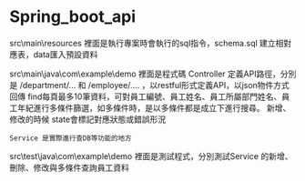 # Spring_boot_api

src\main\resources
  裡面是執行專案時會執行的sql指令，schema.sql 建立相對應表，data匯入預設資料
  
src\main\java\com\example\demo
  裡面是程式碼
    Controller 定義API路徑，分別是 /department/... 和 /employee/.... ，以restful形式定義API，以json物件方式回傳
      find每頁最多10筆資料，可對員工編號、員工姓名、員工所屬部門姓名、員工年紀進行多條件篩選，如多條件時，是以多條件都是成立下進行搜尋。
      新增、修改的時候 state會標記對應狀態或錯誤形況
    
    Service 是實際進行查DB等功能的地方
    
    
    


src\test\java\com\example\demo
  裡面是測試程式，分別測試Service 的新增、刪除、修改與多條件查詢員工資料
